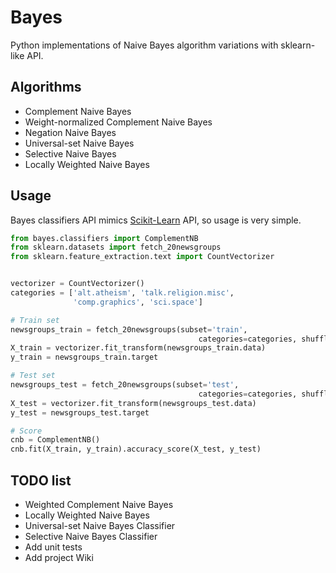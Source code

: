 # Bayes
Python implementations of Naive Bayes algorithm variations with sklearn-like API.

## Algorithms

* Complement Naive Bayes
* Weight-normalized Complement Naive Bayes
* Negation Naive Bayes
* Universal-set Naive Bayes
* Selective Naive Bayes
* Locally Weighted Naive Bayes

## Usage

Bayes classifiers API mimics [Scikit-Learn](http://scikit-learn.org/stable/modules/classes.html) API, so usage is very simple.


``` python
from bayes.classifiers import ComplementNB
from sklearn.datasets import fetch_20newsgroups
from sklearn.feature_extraction.text import CountVectorizer


vectorizer = CountVectorizer()
categories = ['alt.atheism', 'talk.religion.misc',
              'comp.graphics', 'sci.space']

# Train set
newsgroups_train = fetch_20newsgroups(subset='train',
                                          categories=categories, shuffle=True)
X_train = vectorizer.fit_transform(newsgroups_train.data)
y_train = newsgroups_train.target

# Test set
newsgroups_test = fetch_20newsgroups(subset='test',
                                          categories=categories, shuffle=True)
X_test = vectorizer.fit_transform(newsgroups_test.data)
y_test = newsgroups_test.target

# Score 
cnb = ComplementNB()
cnb.fit(X_train, y_train).accuracy_score(X_test, y_test)
```



## TODO list
* Weighted Complement Naive Bayes
* Locally Weighted Naive Bayes
* Universal-set Naive Bayes Classifier
* Selective Naive Bayes Classifier
* Add unit tests
* Add project Wiki

